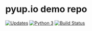 # pyup.io demo repo

[![Updates](https://pyup.io/repos/github/pyupio/demo/shield.svg)](https://pyup.io/repos/github/pyupio/demo/)
[![Python 3](https://pyup.io/repos/github/pyupio/demo/python-3-shield.svg)](https://pyup.io/repos/github/pyupio/demo/)
[![Build Status](https://travis-ci.org/pyupio/demo.svg?branch=master)](https://travis-ci.org/pyupio/demo)
